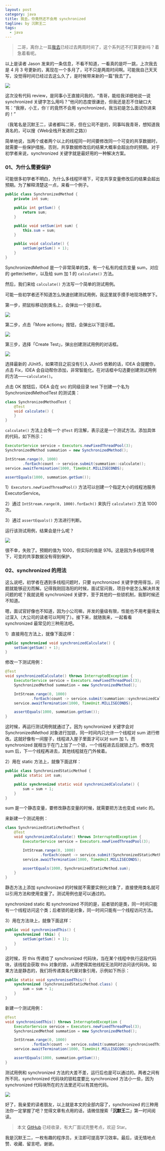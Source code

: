 ```yaml
---
layout: post
category: java
title: 我去，你竟然还不会用 synchronized
tagline: by 沉默王二
tags: 
  - java
---
```


>二哥，离你上一篇[我去](https://mp.weixin.qq.com/s/fbTzH5B7mSr5v0tQ8mV2wA)已经过去两周时间了，这个系列还不打算更新吗？着急着看呢。

<!--more-->

以上是读者 Jason 发来的一条信息，不看不知道，一看真的是吓一跳，上次我去是 4 月 3 号更新的，离现在一个多月了，可不只是两周时间啊。可能我自己天天写，没觉得时间已经过去这么久了，是时候带来新的一篇“我去”了。

![](http://www.itwanger.com/assets/images/2020/05/java-synchronized-01.png)

这次没有代码 review，是同事小王直接问我的，“青哥，能给我详细地说一说 synchronized 关键字怎么用吗？”他问的态度很谦逊，但我还是忍不住破口大骂：“我擦，小王，你丫的竟然不会用 synchronized，我当初是怎么面试你进来的！”

（我笔名是沉默王二，读者都叫二哥，但在公司不是的，同事叫我青哥，想知道我真名的，可以搜《Web全栈开发进阶之路》）

简单地说，当两个或者两个以上的线程同一时间要修改同一个可变的共享数据时，就需要一些保护措施，否则，共享数据修改后的结果大概率会超出你的预期。对于初学者来说，synchronized 关键字就是最好用的一种解决方案。

### 01、为什么需要保护

可能很多初学者不明白，为什么多线程环境下，可变共享变量修改后的结果会超出预期。为了解释清楚这一点，来看一个例子。

```java
public class SynchronizedMethod {
    private int sum;

    public int getSum() {
        return sum;
    }

    public void setSum(int sum) {
        this.sum = sum;
    }

    public void calculate() {
        setSum(getSum() + 1);
    }
}
```

SynchronizedMethod 是一个非常简单的类，有一个私有的成员变量 sum，对应的 getter/setter，以及给 sum 加 1 的 `calculate()` 方法。

然后，我们来给 `calculate()` 方法写一个简单的测试用例。

可能一些初学者还不知道怎么快速创建测试用例，我这里就手摸手地现场教学下。

第一步，把鼠标移动到类名上，会弹出一个提示框。

![](http://www.itwanger.com/assets/images/2020/05/java-synchronized-02.png)

第二步，点击「More actions」按钮，会弹出以下提示框。

![](http://www.itwanger.com/assets/images/2020/05/java-synchronized-03.png)

第三步，选择「Create Test」，弹出创建测试用例的对话框。

![](http://www.itwanger.com/assets/images/2020/05/java-synchronized-04.png)

选择最新的 JUnit5，如果项目之前没有引入 JUnit5 依赖的话，IDEA 会提醒你，点击 Fix，IDEA 会自动帮你添加，非常智能化。在对话框中勾选要创建测试用例的方法——`calculate()`。

点击 OK 按钮后，IDEA 会在 src 的同级目录 test 下创建一个名为 SynchronizedMethodTest 的测试类：

```java
class SynchronizedMethodTest {
    @Test
    void calculate() {
    }
}
```

`calculate()` 方法上会有一个 `@Test` 的注解，表示这是一个测试方法。添加具体的代码，如下所示：

```java
ExecutorService service = Executors.newFixedThreadPool(3);
SynchronizedMethod summation = new SynchronizedMethod();

IntStream.range(0, 1000)
        .forEach(count -> service.submit(summation::calculate));
service.awaitTermination(1000, TimeUnit.MILLISECONDS);

assertEquals(1000, summation.getSum());
```

1）`Executors.newFixedThreadPool()` 方法可以创建一个指定大小的线程池服务 ExecutorService。

2）通过 `IntStream.range(0, 1000).forEach()` 来执行 `calculate()` 方法 1000 次。

3）通过 `assertEquals()` 方法进行判断。

运行该测试用例，结果会是什么呢？

![](http://www.itwanger.com/assets/images/2020/05/java-synchronized-05.png)

很不幸，失败了。预期的值为 1000，但实际的值是 976。这是因为多线程环境下，可变的共享数据没有得到保护。

### 02、synchronized 的用法

这么说吧，初学者在遇到多线程问题时，只要 synchronized 关键字使用得当，问题就能够迎刃而解。记得我刚回洛阳的时候，面试官问我，项目中是怎么解决并发问题的呢？我就说用 synchronized 关键字，至于其他的一些锁机制，我那时候还不知道。

嗯，面试官好像也不知道，因为小公司嘛，并发的量级有限，性能也不用考量得太过深入（大公司的读者可以呵呵了）。接下来，就随我来，一起看看 synchronized 最常见的三种用法吧。

1）直接用在方法上，就像下面这样：

```java
public synchronized void synchronizedCalculate() {
    setSum(getSum() + 1);
}
```

修改一下测试用例：

```java
@Test
void synchronizedCalculate() throws InterruptedException {
    ExecutorService service = Executors.newFixedThreadPool(3);
    SynchronizedMethod summation = new SynchronizedMethod();

    IntStream.range(0, 1000)
            .forEach(count -> service.submit(summation::synchronizedCalculate));
    service.awaitTermination(1000, TimeUnit.MILLISECONDS);

    assertEquals(1000, summation.getSum());
}
```

这时候，再运行测试用例就通过了。因为 synchronized 关键字会对 SynchronizedMethod 对象进行加锁，同一时间内只允许一个线程对 sum 进行修改。这就好像有一间屋子，线程进入屋子里面才可以对 sum 加 1，而 synchronized 就相当于在门上加了一个锁，一个线程进去后就锁上门，修改完 sum 后，下一个线程再进去，其他线程就在门外候着。

2）用在 static 方法上，就像下面这样：

```java
public class SynchronizedStaticMethod {
    public static int sum;

    public synchronized static void synchronizedCalculate() {
        sum = sum + 1;
    }
}
```

sum 是一个静态变量，要修改静态变量的时候，就需要把方法也变成 static 的。

来新建一个测试用例：

```java
class SynchronizedStaticMethodTest {
    @Test
    void synchronizedCalculate() throws InterruptedException {
        ExecutorService service = Executors.newFixedThreadPool(3);

        IntStream.range(0, 1000)
                .forEach(count -> service.submit(SynchronizedStaticMethod::synchronizedCalculate));
        service.awaitTermination(1000, TimeUnit.MILLISECONDS);

        assertEquals(1000, SynchronizedStaticMethod.sum);
    }
}
```

静态方法上添加 synchronized 的时候就不需要实例化对象了，直接使用类名就可以引用方法和使用变量了。测试用例也是可以通过的。

synchronized static 和 synchronized 不同的是，前者锁的是类，同一时间只能有一个线程访问这个类；后者锁的是对象，同一时间只能有一个线程访问方法。

3）用在方法块上，就像下面这样：

```java
public void synchronisedThis() {
    synchronized (this) {
        setSum(getSum() + 1);
    }
}
```

这时候，将 this 传递给了 synchronized 代码块，当在某个线程中执行这段代码块，该线程会获取 this 对象的锁，从而使得其他线程无法同时访问该代码块。如果方法是静态的，我们将传递类名代替对象引用，示例如下所示：

```java
public static void synchronisedThis() {
    synchronized (SynchronizedStaticMethod.class) {
        sum = sum + 1;
    }
}
```

新建一个测试用例：

```java
@Test
void synchronisedThis() throws InterruptedException {
    ExecutorService service = Executors.newFixedThreadPool(3);
    SynchronizedMethod summation = new SynchronizedMethod();

    IntStream.range(0, 1000)
            .forEach(count -> service.submit(summation::synchronisedThis));
    service.awaitTermination(1000, TimeUnit.MILLISECONDS);

    assertEquals(1000, summation.getSum());
}
```

测试用例和 synchronized 方法的大差不差，运行后也是可以通过的。两者之间有所不同，synchronized 代码块的锁粒度要比 synchronized 方法小一些，因为 synchronized 代码块所在的方法里还可以有其他代码。

![](http://www.itwanger.com/assets/images/2020/05/java-synchronized-06.png)

好了，我亲爱的读者朋友，以上就是本文的全部内容了，synchronized 的三种用法你一定掌握了吧？觉得文章有点用的话，请微信搜索「**沉默王二**」第一时间阅读。

>本文 [GitHub](https://github.com/qinggee/itwanger.github.io) 已经收录，有大厂面试完整考点，欢迎 Star。

我是沉默王二，一枚有趣的程序员，关注即可提高学习效率。最后，请无情地点赞、收藏、留言吧，谢谢。